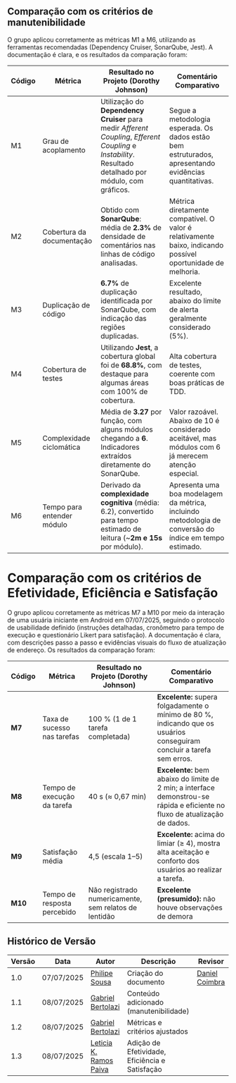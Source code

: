 ## Comparação com os critérios de manutenibilidade
O grupo aplicou corretamente as métricas M1 a M6, utilizando as ferramentas recomendadas (Dependency Cruiser, SonarQube, Jest). A documentação é clara, e os resultados da comparação foram:

| Código | Métrica                    | Resultado no Projeto (Dorothy Johnson)                                                                                                                  | Comentário Comparativo                                                                                      |
| ------ | -------------------------- | ------------------------------------------------------------------------------------------------------------------------------------------------------- | ----------------------------------------------------------------------------------------------------------- |
| M1     | Grau de acoplamento        | Utilização do **Dependency Cruiser** para medir *Afferent Coupling*, *Efferent Coupling* e *Instability*. Resultado detalhado por módulo, com gráficos. | Segue a metodologia esperada. Os dados estão bem estruturados, apresentando evidências quantitativas.       |
| M2     | Cobertura da documentação  | Obtido com **SonarQube**: média de **2.3%** de densidade de comentários nas linhas de código analisadas.                                               | Métrica diretamente compatível. O valor é relativamente baixo, indicando possível oportunidade de melhoria. |
| M3     | Duplicação de código       | **6.7%** de duplicação identificada por SonarQube, com indicação das regiões duplicadas.                                                                | Excelente resultado, abaixo do limite de alerta geralmente considerado (5%).                                |
| M4     | Cobertura de testes        | Utilizando **Jest**, a cobertura global foi de **68.8%**, com destaque para algumas áreas com 100% de cobertura.                                        | Alta cobertura de testes, coerente com boas práticas de TDD.                                                |
| M5     | Complexidade ciclomática   | Média de **3.27** por função, com alguns módulos chegando a **6**. Indicadores extraídos diretamente do SonarQube.                                      | Valor razoável. Abaixo de 10 é considerado aceitável, mas módulos com 6 já merecem atenção especial.        |
| M6     | Tempo para entender módulo | Derivado da **complexidade cognitiva** (média: 6.2), convertido para tempo estimado de leitura (\~**2m e 15s** por módulo).                             | Apresenta uma boa modelagem da métrica, incluindo metodologia de conversão do índice em tempo estimado.     |


# Comparação com os critérios de Efetividade, Eficiência e Satisfação 
O grupo aplicou corretamente as métricas M7 a M10 por meio da interação de uma usuária iniciante em Android em 07/07/2025, seguindo o protocolo de usabilidade definido (instruções detalhadas, cronômetro para tempo de execução e questionário Likert para satisfação). A documentação é clara, com descrições passo a passo e evidências visuais do fluxo de atualização de endereço. Os resultados da comparação foram:

| Código  | Métrica                     | Resultado no Projeto (Dorothy Johnson)                | Comentário Comparativo                                                                                                                |
| ------- | --------------------------- | ----------------------------------------------------- | ------------------------------------------------------------------------------------------------------------------------------------- |
| **M7**  | Taxa de sucesso nas tarefas | 100 % (1 de 1 tarefa completada)                      | **Excelente:** supera folgadamente o mínimo de 80 %, indicando que os usuários conseguiram concluir a tarefa sem erros.               |
| **M8**  | Tempo de execução da tarefa | 40 s (≈ 0,67 min)                                     | **Excelente:** bem abaixo do limite de 2 min; a interface demonstrou-se rápida e eficiente no fluxo de atualização de dados.          |
| **M9**  | Satisfação média            | 4,5 (escala 1–5)                                      | **Excelente:** acima do limiar (≥ 4), mostra alta aceitação e conforto dos usuários ao realizar a tarefa.                             |
| **M10** | Tempo de resposta percebido | Não registrado numericamente, sem relatos de lentidão | **Excelente (presumido):** não houve observações de demora |

  
## Histórico de Versão

| Versão | Data       | Autor                                              | Descrição                                | Revisor                                            |
| ------ | ---------- | -------------------------------------------------- | ---------------------------------------- | -------------------------------------------------- |
| 1.0    | 07/07/2025 | [Philipe Sousa](https://github.com/PhilipeSousa)         | Criação do documento                     | [Daniel Coimbra](https://github.com/DanielCoimbra) |
| 1.1    | 08/07/2025 | [Gabriel Bertolazi](https://github.com/Bertolazi)         | Conteúdo adicionado (manutenibilidade)                    |           |
| 1.2    | 08/07/2025 | [Gabriel Bertolazi](https://github.com/Bertolazi)         | Métricas e critérios ajustados |                    |     
| 1.3    | 08/07/2025 | [Leticia K. Ramos Paiva](https://github.com/leticiakrpaiva)  | Adição de Efetividade, Eficiência e Satisfação |                                                    |

